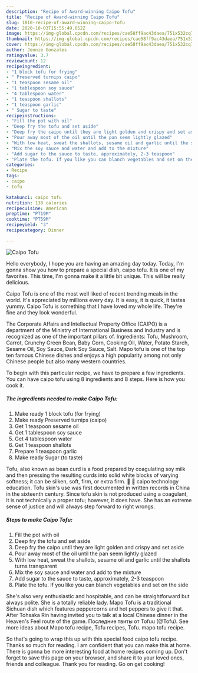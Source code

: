 ```yaml
---
description: "Recipe of Award-winning Caipo Tofu"
title: "Recipe of Award-winning Caipo Tofu"
slug: 1810-recipe-of-award-winning-caipo-tofu
date: 2020-10-03T15:55:49.652Z
image: https://img-global.cpcdn.com/recipes/cae58ff9ac43daea/751x532cq70/caipo-tofu-recipe-main-photo.jpg
thumbnail: https://img-global.cpcdn.com/recipes/cae58ff9ac43daea/751x532cq70/caipo-tofu-recipe-main-photo.jpg
cover: https://img-global.cpcdn.com/recipes/cae58ff9ac43daea/751x532cq70/caipo-tofu-recipe-main-photo.jpg
author: Jennie Gonzales
ratingvalue: 3.7
reviewcount: 12
recipeingredient:
- "1 block tofu for frying"
- " Preserved turnips caipo"
- "1 teaspoon sesame oil"
- "1 tablespoon soy sauce"
- "4 tablespoon water"
- "1 teaspoon shallots"
- "1 teaspoon garlic"
- " Sugar to taste"
recipeinstructions:
- "Fill the pot with oil"
- "Deep fry the tofu and set aside"
- "Deep fry the caipo until they are light golden and crispy and set aside"
- "Pour away most of the oil until the pan seem lightly glazed"
- "With low heat, sweat the shallots, sesame oil and garlic until the shallots turns transparent"
- "Mix the soy sauce and water and add to the mixture"
- "Add sugar to the sauce to taste, approximately, 2-3 teaspoon"
- "Plate the tofu. If you like you can blanch vegetables and set on the side"
categories:
- Recipe
tags:
- caipo
- tofu

katakunci: caipo tofu 
nutrition: 138 calories
recipecuisine: American
preptime: "PT19M"
cooktime: "PT59M"
recipeyield: "3"
recipecategory: Dinner

---
```



![Caipo Tofu](https://img-global.cpcdn.com/recipes/cae58ff9ac43daea/751x532cq70/caipo-tofu-recipe-main-photo.jpg)

Hello everybody, I hope you are having an amazing day today. Today, I'm gonna show you how to prepare a special dish, caipo tofu. It is one of my favorites. This time, I'm gonna make it a little bit unique. This will be really delicious.

Caipo Tofu is one of the most well liked of recent trending meals in the world. It's appreciated by millions every day. It is easy, it is quick, it tastes yummy. Caipo Tofu is something that I have loved my whole life. They're fine and they look wonderful.

The Corporate Affairs and Intellectual Property Office (CAIPO) is a department of the Ministry of International Business and Industry and is recognized as one of the important pillars of. Ingredients: Tofu, Mushroom, Carrot, Crunchy Green Bean, Baby Corn, Cooking Oil, Water, Potato Starch, Sesame Oil, Soy Sauce, Dark Soy Sauce, Salt. Mapo tofu is one of the top ten famous Chinese dishes and enjoys a high popularity among not only Chinese people but also many western countries.


To begin with this particular recipe, we have to prepare a few ingredients. You can have caipo tofu using 8 ingredients and 8 steps. Here is how you cook it.

<!--inarticleads1-->

##### The ingredients needed to make Caipo Tofu:

1. Make ready 1 block tofu (for frying)
1. Make ready  Preserved turnips (caipo)
1. Get 1 teaspoon sesame oil
1. Get 1 tablespoon soy sauce
1. Get 4 tablespoon water
1. Get 1 teaspoon shallots
1. Prepare 1 teaspoon garlic
1. Make ready  Sugar (to taste)


Tofu, also known as bean curd is a food prepared by coagulating soy milk and then pressing the resulting curds into solid white blocks of varying softness; it can be silken, soft, firm, or extra firm.   caipo technology education. Tofu skin&#39;s use was first documented in written records in China in the sixteenth century. Since tofu skin is not produced using a coagulant, it is not technically a proper tofu; however, it does have. She has an extreme sense of justice and will always step forward to right wrongs. 

<!--inarticleads2-->

##### Steps to make Caipo Tofu:

1. Fill the pot with oil
1. Deep fry the tofu and set aside
1. Deep fry the caipo until they are light golden and crispy and set aside
1. Pour away most of the oil until the pan seem lightly glazed
1. With low heat, sweat the shallots, sesame oil and garlic until the shallots turns transparent
1. Mix the soy sauce and water and add to the mixture
1. Add sugar to the sauce to taste, approximately, 2-3 teaspoon
1. Plate the tofu. If you like you can blanch vegetables and set on the side


She&#39;s also very enthusiastic and hospitable, and can be straightforward but always polite. She is a totally reliable lady. Mapo Tofu is a traditional Sichuan dish which features peppercorns and hot peppers to give it that. After Tohsaka Rin having invited you to talk at a local Chinese dinner in the Heaven&#39;s Feel route of the game. Последние твиты от Tofuu (@Tofu). See more ideas about Mapo tofu recipe, Tofu recipes, Tofu. mapo tofu recipe. 

So that's going to wrap this up with this special food caipo tofu recipe. Thanks so much for reading. I am confident that you can make this at home. There is gonna be more interesting food at home recipes coming up. Don't forget to save this page on your browser, and share it to your loved ones, friends and colleague. Thank you for reading. Go on get cooking!
